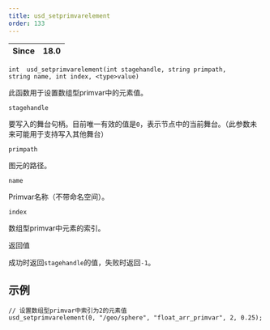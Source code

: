 ```yaml
---
title: usd_setprimvarelement
order: 133
---
```

| Since | 18.0 |
| --- | --- |

`int  usd_setprimvarelement(int stagehandle, string primpath, string name, int index, <type>value)`

此函数用于设置数组型primvar中的元素值。

`stagehandle`

要写入的舞台句柄。目前唯一有效的值是`0`，表示节点中的当前舞台。（此参数未来可能用于支持写入其他舞台）

`primpath`

图元的路径。

`name`

Primvar名称（不带命名空间）。

`index`

数组型primvar中元素的索引。

返回值

成功时返回`stagehandle`的值，失败时返回`-1`。

## 示例

```vex
// 设置数组型primvar中索引为2的元素值
usd_setprimvarelement(0, "/geo/sphere", "float_arr_primvar", 2, 0.25);

```
